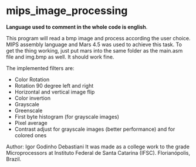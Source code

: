 # mips_image_processing

<b>Language used to comment in the whole code is english</b>.

This program will read a bmp image and process according the user choice. MIPS assembly language and Mars 4.5 was used to achieve this task. To get the thing working, just put mars into the same folder as the main.asm file and img.bmp as well. It should work fine.

The implemented filters are:
<ul>
<li>Color Rotation</li>
<li>Rotation 90 degree left and right</li>
<li>Horizontal and vertical image flip
<li>Color invertion</li>
<li>Grayscale</li>
<li>Greenscale</li>
<li>First byte histogram (for grayscale images)</li>
<li>Pixel average</li>
<li>Contrast adjust for grayscale images (better performance) and for colored ones</li>
</ul>

Author: Igor Godinho Debastiani
It was made as a college work to the grade Microprocessors at Instituto Federal de Santa Catarina (IFSC). Florianópolis, Brazil.
